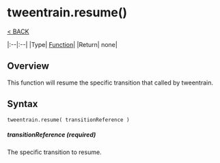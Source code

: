 # tweentrain.resume()
[< BACK](README.md)

|:--|:--|
|Type|    [Function](https://docs.coronalabs.com/api/type/Function.html)|
|Return| none|

## Overview
This function will resume the specific transition that called by tweentrain.

## Syntax

    tweentrain.resume( transitionReference )

##### transitionReference (required)
The specific transition to resume.